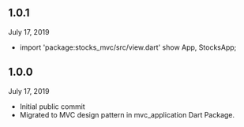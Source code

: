 ## 1.0.1
  July 17, 2019
- import 'package:stocks_mvc/src/view.dart' show App, StocksApp;

## 1.0.0
 July 17, 2019
- Initial public commit
- Migrated to MVC design pattern in mvc_application Dart Package.

